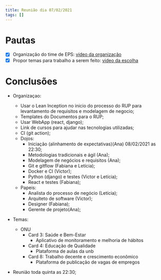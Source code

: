 ```yaml
---
title: Reunião dia 07/02/2021
tags: []
---
```


# Pautas

- [X] Organização do time de EPS: [video da organização]()
- [X] Propor temas para trabalho a serem feito: [video da escolha]()

# Conclusões

* Organizaçao:
    * Usar o Lean Inception no inicio do processo do RUP para levantamento de requisitos e modelagem de negocio;
    * Templates do Documentos para o RUP;
    * Usar WebApp (react, django);
    * Link de cursos para ajudar nas tecnologias utilizadas;
    * CI (git action);
    * Dojos:
        * Iniciação (alinhamento de expectativas)(Ana) 08/02/2021 as 22:30;
        * Metodologias tradicionais e ágil (Ana);
        * Modelagem de negócios e requisitos (Ana);
        * Git e gitflow (Fabiana e Letícia);
        * Docker e CI (Victor);
        * Python (django) e testes (Victor e Letícia);
        * React e testes (Fabiana);
    * Papeis:
        * Analista do processo de negócio (Letícia);
        * Arquiteto de software (Victor);
        * Designer (Fabiana);
        * Gerente de projeto(Ana);
* Temas:
    * ONU
        * Card 3: Saúde e Bem-Estar
            * Aplicativo de monitoramento e melhoria de hábitos
        * Card 4: Educação de Qualidade
            * Plataforma de aulas da unb
        * Card 8: Trabalho decente e crescimento econômico
            * Plataforma de publicação de vagas de empregos

* Reunião toda quinta as 22:30;
